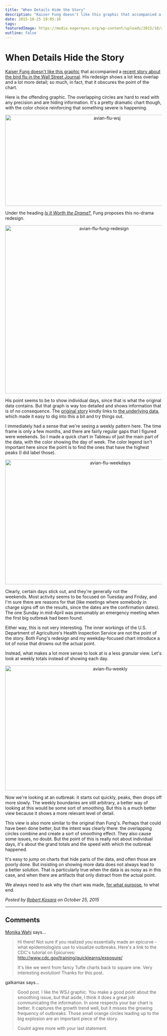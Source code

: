```yaml
---
title: "When Details Hide the Story"
description: "Kaiser Fung doesn't like this graphic that accompanied a recent story about the bird flu in the Wall Street Journal. His redesign shows a lot less overlap and a lot more detail; so much, in fact, that it obscures the point of the chart."
date: 2015-10-25 19:05:16
tags: 
featuredImage: https://media.eagereyes.org/wp-content/uploads/2015/10/avian-flu-wsj.jpg
outline: false
---
```


# When Details Hide the Story

<a href="http://junkcharts.typepad.com/junk_charts/2015/10/is-it-worth-the-drama.html">Kaiser Fung doesn't like this graphic</a> that accompanied a <a href="http://www.wsj.com/articles/u-s-readies-for-a-return-of-bird-flu-1444665965">recent story about the bird flu in the Wall Street Journal</a>. His redesign shows a lot less overlap and a lot more detail; so much, in fact, that it obscures the point of the chart.

Here is the offending graphic. The overlapping circles are hard to read with any precision and are hiding information. It's a pretty dramatic chart though, with the color choice reinforcing that something severe is happening.

<p align="center"><img class="aligncenter size-full wp-image-9021" src="https://media.eagereyes.org/wp-content/uploads/2015/10/avian-flu-wsj.jpg" alt="avian-flu-wsj" width="640" height="292" /></p>

Under the heading <em><a href="http://junkcharts.typepad.com/junk_charts/2015/10/is-it-worth-the-drama.html">Is It Worth the Drama?</a></em>, Fung proposes this no-drama redesign.

<p align="center"><img class="aligncenter size-full wp-image-9022" src="https://media.eagereyes.org/wp-content/uploads/2015/10/avian-flu-fung-redesign.png" alt="avian-flu-fung-redesign" width="620" height="539" /></p>

His point seems to be to show individual days, since that is what the original data contains. But that graph is way too detailed and shows information that is of no consequence. The <a href="http://www.wsj.com/articles/u-s-readies-for-a-return-of-bird-flu-1444665965">original story</a> kindly links to <a href="https://www.aphis.usda.gov/wps/portal/aphis/ourfocus/animalhealth/sa_animal_disease_information/sa_avian_health/ct_avian_influenza_disease/!ut/p/a1/lZFbc4IwEIV_iw99ZBLD_VG8gUrt1FqEl8waQDIDgYFox_764qUd-yC1edvdczJnv0UR2qBIwIHvQPJSQH6qI4POli7pO5h405U9xt7z-8S3Fqa6dLVWELaC4XTgauYCY6xZBHsjxx2Zto-xZzzmx3feAP_lD1CEIiZkJTMUQpXxhrJSyERImvNtDfXxCTdAy31N05Ltm3MFgheQ0yyBXGa3nZg3CTQJ5SIt6-IM4TI-cBA_eiavjVaW7xPxCd_GU5iK8RiFW2Kn2CCJolp9UDS2VRXQQVeIHqdxzJipquYl_K_9pmOn3W-yeDHnM4Ln-lXQxfcs6AAYtoTNuwhtDa3-mXr2wE1J7Q_9XfstyEw50USbTsqX8Q1ltOmgHDgoCgrDwB-oKtbrwlKNV_fzLS2C0XHQ630B9ICQ5w!!/?1dmy&amp;urile=wcm:path:/aphis_content_library/sa_our_focus/sa_animal_health/sa_animal_disease_information/sa_avian_health/sa_detections_by_states/ct_ai_pacific_flyway">the underlying data</a>, which made it easy to dig into this a bit and try things out.

I immediately had a sense that we're seeing a weekly pattern here. The time frame is only a few months, and there are fairly regular gaps that I figured were weekends. So I made a quick chart in Tableau of just the main part of the data, with the color showing the day of week. The color legend isn't important here since the point is to find the ones that have the highest peaks (I did label those).

<p align="center"><img class="aligncenter size-full wp-image-9023" src="https://media.eagereyes.org/wp-content/uploads/2015/10/avian-flu-weekdays.png" alt="avian-flu-weekdays" width="660" height="400" /></p>

Clearly, certain days stick out, and they're generally not the weekends. Most activity seems to be focused on Tuesday and Friday, and I'm sure there are reasons for that (like meetings where somebody in charge signs off on the results, since the dates are the confirmation dates). The one Sunday in mid-April was presumably an emergency meeting when the first big outbreak had been found.

Either way, this is not very interesting. The inner workings of the U.S. Department of Agriculture's Health Inspection Service are not the point of the story. Both Fung's redesign and my weekday-focused chart introduce a lot of noise that drowns out the actual point.

Instead, what makes a lot more sense to look at is a less granular view. Let's look at weekly totals instead of showing each day.

<p align="center"><img class="aligncenter size-full wp-image-9024" src="https://media.eagereyes.org/wp-content/uploads/2015/10/avian-flu-weekly.png" alt="avian-flu-weekly" width="660" height="400" /></p>

Now we're looking at an outbreak: it starts out quickly, peaks, then drops off more slowly. The weekly boundaries are still arbitrary, a better way of looking at this would be some sort of smoothing. But this is a much better view because it shows a more relevant level of detail.

This view is also more similar to the original than Fung's. Perhaps that could have been done better, but the intent was clearly there: the overlapping circles combine and create a sort of smoothing effect. They also cause some issues, no doubt. But the point of this is really not about individual days, it's about the grand totals and the speed with which the outbreak happened.

It's easy to jump on charts that hide parts of the data, and often those are poorly done. But insisting on showing more data does not always lead to a better solution. That is particularly true when the data is as noisy as in this case, and when there are artifacts that only distract from the actual point.

We always need to ask why the chart was made, <a href="/blog/2015/the-point-of-a-chart">for what purpose</a>, to what end.


_Posted by <a href="/about">Robert Kosara</a> on October 25, 2015_


<aside class="comments">

---
## Comments

<a href="http://www.vasantahealth.com" rel="nofollow noopener" target="_blank">Monika Wahi</a> says…
>	Hi there!  Not sure if you realized you essentially made an epicurve - what epidemiologists use to visualize outbreaks. Here's a link to the CDC's tutorial on Epicurves: http://www.cdc.gov/training/quicklearns/exposure/
>	
>	It's like we went from fancy Tufte charts back to square one.  Very interesting evolution!  Thanks for this post.

galkamax says…
>	Good post. I like the WSJ graphic. You make a good point about the smoothing issue, but that aside, I think it does a great job communicating the information. In sone respects your bar chart is better. It captures the growth trend well, but it misses the growing frequency of outbreaks. Those small orange circles leading up to the big explosion are an important piece of the story.
>	
>	Coulnt agree more with your last statement.

</aside>

